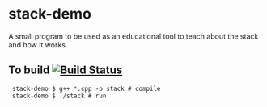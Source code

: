 # stack-demo
A small program to be used as an educational tool to teach about the stack and how it works.

## To build [![Build Status](https://travis-ci.org/dvtate/stack-demo.svg?branch=master)](https://travis-ci.org/dvtate/stack-demo)
```
 stack-demo $ g++ *.cpp -o stack # compile
 stack-demo $ ./stack # run
```
